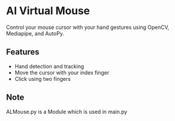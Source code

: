 # AI Virtual Mouse 
Control your mouse cursor with your hand gestures using OpenCV, Mediapipe, and AutoPy.
## Features
- Hand detection and tracking
- Move the cursor with your index finger
- Click using two fingers
## Note
ALMouse.py is a Module which is used in main.py
